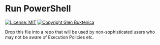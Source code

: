 # Run PowerShell

[![License: MIT](https://img.shields.io/badge/License-MIT-yellow.svg)](https://opensource.org/licenses/MIT)
[![Copyright Glen Buktenica](https://img.shields.io/badge/Copyright-Glen_Buktenica-blue.svg)](https://github.com/gbuktenica)

Drop this file into a repo that will be used by non-sophisticated users who may not be aware of Execution Policies etc.
